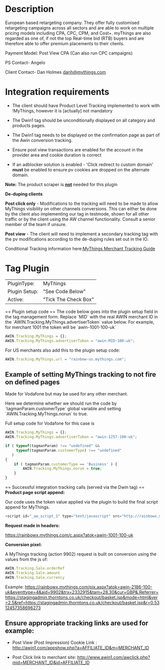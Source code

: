 
# Description

European based retargeting company. They offer fully customised
retargeting campaigns across all sectors and are able to work on
multiple pricing models including CPA, CPC, CPM, and Cost+. myThings are
also regarded as one of, if not the top Real-time bid (RTB) buyers and
are therefore able to offer premium placements to their clients.

Payment Model: Post View CPA (Can also run CPC campaigns)

PS Contact- Angelo

Client Contact- Dan Holmes danh@mythings.com

# Integration requirements

- The client should have Product Level Tracking implemented to work with
  !MyThings, however it is \[actually\] not mandatory

<!-- -->

- The Dwin1 tag should be unconditionally displayed on all category and
  products pages.

<!-- -->

- The Dwin1 tag needs to be displayed on the confirmation page as part
  of the Awin conversion tracking.

<!-- -->

- Ensure post view transactions are enabled for the account in the
  provider area and cookie duration is correct

<!-- -->

- If an adblocker solution is enabled - 'Click redirect to custom
  domain' **must** be enabled to ensure pv cookies are dropped on the
  alternate domain.

**Note:** The product scraper is <u>**not**</u> needed for this plugin

**De-duping clients**

**Post click only** - Modifications to the tracking will need to be made
to allow MyThings visibility on other channels conversions. This can
either be done by the client also implementing our tag in testmode,
shown for all other traffic or by the client using the AW channel
functionality. Consult a senior member of the team if unsure.

**Post view** - The client will need to implement a secondary tracking
tag with the pv modifications according to the de-duping rules set out
in the IO.

Conditional Tracking information here:[MyThings Merchant Tracking
Guide](Staff:MyThings_Merchant_Tracking_Guide "wikilink")

# Tag Plugin

|               |                      |
|---------------|----------------------|
| PluginType:   | MyThings             |
| Plugin Setup: | "See Code Below"     |
| Active:       | "Tick The Check Box" |


== Plugin setup code == The code below goes into the plugin setup field
in the tag management form. Replace \`MID\` with the real AWIN merchant
ID in the \`AWIN.Tracking.MyThings.advertiserToken\` value below. For
example, for merchant 1001 the token will be \`awin-1001-100-uk\`


``` javascript
AWIN.Tracking.MyThings = {};
AWIN.Tracking.MyThings.advertiserToken = "awin-MID-100-uk";
```



For US merchants also add this to the plugin setup code:


``` javascript
AWIN.Tracking.MyThings.url = "rainbow-us.mythings.com";
```




## Example of setting MyThings tracking to not fire on defined pages

Made for Vodafone but may be used for any other merchant.

Here we determine whether we should run the code by
\`tagmanParam.customerType\` global variable and setting
\`AWIN.Tracking.MyThings.norun\` to true.

Full setup code for Vodafone for this case is


``` javascript
AWIN.Tracking.MyThings = {};
AWIN.Tracking.MyThings.advertiserToken = "awin-1257-100-uk";

if ( typeof(tagmanParam) !== "undefined" &&
     typeof(tagmanParam.customerType) !== "undefined"
   )
{
    if ( tagmanParam.customerType == 'Business' ) {
        AWIN.Tracking.MyThings.norun = true;
    }
}
```



== Successful integration tracking calls (served via the Dwin tag) ==
**Product page script append:**

Our code uses the token value applied via the plugin to build the final
script append for MyThings.


``` javascript
<script id="_aw_script_1" type="text/javascript" src="http://rainbowx.mythings.com/c.aspx?atok=awin-1001-100-uk">
```



**Request made in headers:**

<https://rainbowx.mythings.com/c.aspx?atok=awin-1001-100-uk>

**Conversion pixel:**

A MyThings tracking (action 9902) request is built on conversion using
the values from the js of:


``` javascript
AWIN.Tracking.Sale.orderRef
AWIN.Tracking.Sale.amount
AWIN.Tracking.Sale.currency
```



Example:
<https://rainbowx.mythings.com/pix.aspx?atok=awin-2186-100-uk&eventtype=4&aid=9902&trx=2332915&tam=28.30&cur=GBP&.Referrer=https://stagingadmin.thorntons.co.uk/checkout/basket.jsp&mode=html&ver=2.5&ref=https://stagingadmin.thorntons.co.uk/checkout/basket.jsp&r=0.5312457358696273>

## Ensure appropriate tracking links are used for example:

- Post View (Post Impression) Cookie Link :
  <http://awin1.com/appshow.php?a=AFFILIATE_ID&m=MERCHANT_ID>

<!-- -->

- Post Click link to merchant site:
  <http://www.awin1.com/awclick.php?mid=MERCHANT_ID&id=AFFILIATE_ID>
